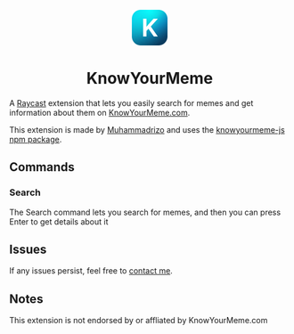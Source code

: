 <p align="center">
  <img src="assets/extension-icon.png" width="64" alt="">
  <h1 align="center">KnowYourMeme</h1>
</p>

A [Raycast](https://raycast.com) extension that lets you easily search for memes and get information about them on [KnowYourMeme.com](https://knowyourmeme.com).

This extension is made by [Muhammadrizo](https://x.com/_Muhammadrizo_) and uses the [knowyourmeme-js npm package](https://npmjs.com/package/knowyourmeme-js).

## Commands

### Search

The Search command lets you search for memes, and then you can press Enter to get details about it

## Issues

If any issues persist, feel free to [contact me](https://x.com/_Muhammadrizo_).

## Notes

This extension is not endorsed by or affliated by KnowYourMeme.com